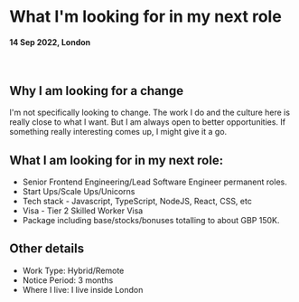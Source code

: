 # What I'm looking for in my next role

#### 14 Sep 2022, London

&nbsp;

## Why I am looking for a change

I'm not specifically looking to change. The work I do and the culture here is really close to what I want. 
But I am always open to better opportunities. If something really interesting comes up, I might give it a go.


## What I am looking for in my next role:

- Senior Frontend Engineering/Lead Software Engineer permanent roles.
- Start Ups/Scale Ups/Unicorns
- Tech stack - Javascript, TypeScript, NodeJS, React, CSS, etc
- Visa - Tier 2 Skilled Worker Visa
- Package including base/stocks/bonuses totalling to about GBP 150K.


## Other details

- Work Type: Hybrid/Remote
- Notice Period: 3 months
- Where I live: I live inside London
